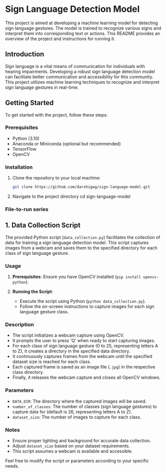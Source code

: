 # Sign Language Detection Model

This project is aimed at developing a machine learning model for detecting sign language gestures. The model is trained to recognize various signs and interpret them into corresponding text or actions. This README provides an overview of the project and instructions for running it.

## Introduction

Sign language is a vital means of communication for individuals with hearing impairments. Developing a robust sign language detection model can facilitate better communication and accessibility for this community. This project utilizes machine learning techniques to recognize and interpret sign language gestures in real-time.

## Getting Started

To get started with the project, follow these steps:

### Prerequisites

- Python (3.10)
- Anaconda or Miniconda (optional but recommended)
- TensorFlow 
- OpenCV 

### Installation

1. Clone the repository to your local machine:
   ```bash
   git clone https://github.com/darshigwg/sign-language-model.git
2. Navigate to the project directory
   cd sign-language-model
### File-to-run series
## 1. Data Collection Script

The provided Python script (`data_collection.py`) facilitates the collection of data for training a sign language detection model. This script captures images from a webcam and saves them to the specified directory for each class of sign language gesture.

### Usage

1. **Prerequisites**: Ensure you have OpenCV installed (`pip install opencv-python`).

2. **Running the Script**:
   - Execute the script using Python (`python data_collection.py`).
   - Follow the on-screen instructions to capture images for each sign language gesture class.

### Description

- The script initializes a webcam capture using OpenCV.
- It prompts the user to press 'Q' when ready to start capturing images.
- For each class of sign language gesture (0 to 25, representing letters A to Z), it creates a directory in the specified data directory.
- It continuously captures frames from the webcam until the specified dataset size is reached for each class.
- Each captured frame is saved as an image file (`.jpg`) in the respective class directory.
- Finally, it releases the webcam capture and closes all OpenCV windows.

### Parameters

- `DATA_DIR`: The directory where the captured images will be saved.
- `number_of_classes`: The number of classes (sign language gestures) to capture data for (default is 26, representing letters A to Z).
- `dataset_size`: The number of images to capture for each class.

### Notes

- Ensure proper lighting and background for accurate data collection.
- Adjust `dataset_size` based on your dataset requirements.
- This script assumes a webcam is available and accessible.

Feel free to modify the script or parameters according to your specific needs.
